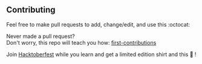 ## Contributing
Feel free to make pull requests to add, change/edit, and use this :octocat:

Never made a pull request?  
Don't worry, this repo will teach you how:
[first-contributions](https://github.com/Roshanjossey/first-contributions/blob/master/README.md)

Join [Hacktoberfest](https://hacktoberfest.digitalocean.com/) while you learn and get a limited edition shirt and this :cookie: !